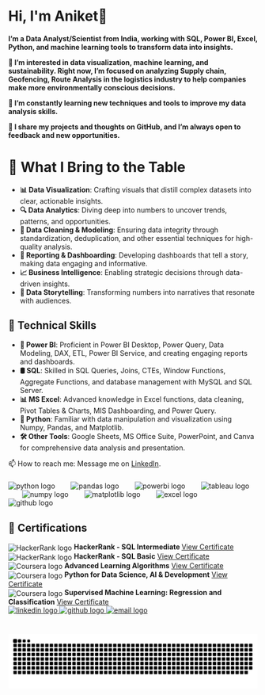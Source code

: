 <h1 align="left">Hi, I'm Aniket👋</h1>
<h4 align="left">
 I’m a Data Analyst/Scientist from India, working with SQL, Power BI, Excel, Python, and machine learning tools to transform data into insights.


👀 I’m interested in **data visualization**, **machine learning**, and **sustainability**. Right now, I’m focused on analyzing Supply chain, Geofencing, Route Analysis in the logistics industry to help companies make more environmentally conscious decisions.

🌱 I’m constantly learning new techniques and tools to improve my data analysis skills.

📝 I share my projects and thoughts on GitHub, and I’m always open to feedback and new opportunities.

# 🌟 What I Bring to the Table

- **📊 Data Visualization**: Crafting visuals that distill complex datasets into clear, actionable insights.
- **🔍 Data Analytics**: Diving deep into numbers to uncover trends, patterns, and opportunities.
- **🧼 Data Cleaning & Modeling**: Ensuring data integrity through standardization, deduplication, and other essential techniques for high-quality analysis.
- **📝 Reporting & Dashboarding**: Developing dashboards that tell a story, making data engaging and informative.
- **📈 Business Intelligence**: Enabling strategic decisions through data-driven insights.
- **📖 Data Storytelling**: Transforming numbers into narratives that resonate with audiences.

## 📍 Technical Skills

- **📐 Power BI**: Proficient in Power BI Desktop, Power Query, Data Modeling, DAX, ETL, Power BI Service, and creating engaging reports and dashboards.
- **🛢️ SQL**: Skilled in SQL Queries, Joins, CTEs, Window Functions, Aggregate Functions, and database management with MySQL and SQL Server.
- **📊 MS Excel**: Advanced knowledge in Excel functions, data cleaning, Pivot Tables & Charts, MIS Dashboarding, and Power Query.
- **🐍 Python**: Familiar with data manipulation and visualization using Numpy, Pandas, and Matplotlib.
- **🛠️ Other Tools**: Google Sheets, MS Office Suite, PowerPoint, and Canva for comprehensive data analysis and presentation.


📫 How to reach me: Message me on [LinkedIn](https://www.linkedin.com/in/aniket-lokhande-9b1482219/).
</h4>

###

<div align="left">
  <img src="https://cdn.jsdelivr.net/gh/devicons/devicon/icons/python/python-original.svg" height="60" alt="python logo"  />
  <img width="24" />
  <img src="https://cdn.jsdelivr.net/gh/devicons/devicon/icons/pandas/pandas-original.svg" height="60" alt="pandas logo"  />
  <img width="24" />
  <img src="https://upload.wikimedia.org/wikipedia/commons/c/cf/New_Power_BI_Logo.svg" height="60" alt="powerbi logo"  />  
  <img width="24" />
  <img src="https://cdn2.iconfinder.com/data/icons/mixd/512/3_tableau-1024.png" height="60" alt="tableau logo"  />  
  <img width="24" />
  <img src="https://cdn.jsdelivr.net/gh/devicons/devicon/icons/numpy/numpy-original.svg" height="60" alt="numpy logo"  />
  <img width="24" />
  <img src="https://cdn.jsdelivr.net/gh/devicons/devicon/icons/matplotlib/matplotlib-original.svg" height="60" alt="matplotlib logo"  />
  <img width="24" />
  <img src="https://upload.wikimedia.org/wikipedia/commons/3/34/Microsoft_Office_Excel_%282019%E2%80%93present%29.svg" height="60" alt="excel logo"  />
  <img width="24" />
  <img src="https://upload.wikimedia.org/wikipedia/commons/a/ae/Github-desktop-logo-symbol.svg" height="60" alt="github logo"  />
</div>

###
## 📜 Certifications
<div align="left">
  <img src="https://upload.wikimedia.org/wikipedia/commons/4/40/HackerRank_Icon-1000px.png" height="25" alt="HackerRank logo" style="vertical-align: middle;" />
  <b>HackerRank - SQL Intermediate </b>  
  <a href="https://www.hackerrank.com/certificates/e333fd2712a7">View Certificate</a>
</div>


<div align="left">
  <img src="https://upload.wikimedia.org/wikipedia/commons/4/40/HackerRank_Icon-1000px.png" height="25" alt="HackerRank logo" style="vertical-align: middle;" />
  <b>HackerRank - SQL Basic</b>  
  <a href="https://www.hackerrank.com/certificates/f6ead5d59e88">View Certificate</a>
</div>

<div align="left">
  <img src="https://upload.wikimedia.org/wikipedia/commons/9/97/Coursera-Logo_600x600.svg" height="25" alt="Coursera logo" style="vertical-align: middle;" />
  <b>Advanced Learning Algorithms</b>  
  <a href="https://www.coursera.org/account/accomplishments/certificate/PLE33PEZ7DE5">View Certificate</a>
</div>

<div align="left">
  <img src="https://upload.wikimedia.org/wikipedia/commons/9/97/Coursera-Logo_600x600.svg" height="25" alt="Coursera logo" style="vertical-align: middle;" />
  <b>Python for Data Science, AI & Development</b>  
  <a href="https://www.coursera.org/account/accomplishments/verify/LSSPNUAXNUJC">View Certificate</a>
</div>

<div align="left">
  <img src="https://upload.wikimedia.org/wikipedia/commons/9/97/Coursera-Logo_600x600.svg" height="25" alt="Coursera logo" style="vertical-align: middle;" />
  <b>Supervised Machine Learning: Regression and Classification</b>  
  <a href="https://www.coursera.org/account/accomplishments/verify/MPM4MDH9TWEJ">View Certificate</a>
</div>


<div align="left">
  <a href="https://www.linkedin.com/in/aniket-lokhande-9b1482219/">
    <img src="https://img.shields.io/static/v1?message=LinkedIn&logo=linkedin&label=&color=0077B5&logoColor=white&labelColor=&style=for-the-badge" height="35" alt="linkedin logo" />
  </a>
  <a href="https://github.com/aniketlokhande">
    <img src="https://img.shields.io/static/v1?message=GitHub&logo=github&label=&color=181717&logoColor=white&labelColor=&style=for-the-badge" height="35" alt="github logo" />
  </a>
  <a href="mailto:aniketlokhande@gmail.com">
    <img src="https://img.shields.io/static/v1?message=Email&logo=gmail&label=&color=D14836&logoColor=white&labelColor=&style=for-the-badge" height="35" alt="email logo" />
  </a>
</div>

###

<br clear="both">

<img src="https://raw.githubusercontent.com/Platane/snk/output/github-contribution-grid-snake.svg" alt="Snake animation" />

###
